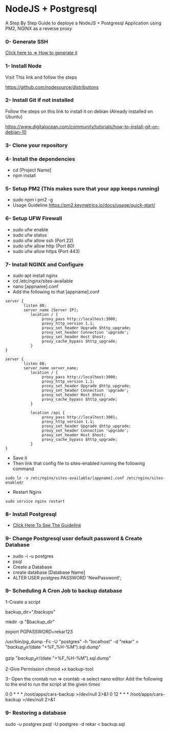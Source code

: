 
# NodeJS + Postgresql

A Step By Step Guide to deploye a NodeJS + Postgresql Application using PM2, NGINX as a reverse proxy

### 0- Generate SSH
[Click here to => How to generate it](https://docs.vultr.com/how-do-i-generate-ssh-keys?_gl=1*1teljyz*_ga*NDA3Mzk0NC4xNzE2NjIyOTAw*_ga_K6536FHN4D*MTcxNjYyODk0NS4zLjEuMTcxNjYyOTEwNy4yMC4wLjA.)


### 1- Install Node
Visit This link and follow the steps

https://github.com/nodesource/distributions


### 2- Install Git if not installed
Follow the steps on this link to install it on debian (Already installed on Ubuntu)

https://www.digitalocean.com/community/tutorials/how-to-install-git-on-debian-10

### 3- Clone your repository

### 4- Install the dependencies
- cd [Project Name]
- npm install

### 5- Setup PM2 (This makes sure that your app keeps running)
- sudo npm i pm2 -g
- Usage Guideline https://pm2.keymetrics.io/docs/usage/quick-start/

### 6- Setup UFW Firewall
- sudo ufw enable
- sudo ufw status
- sudo ufw allow ssh (Port 22)
- sudo ufw allow http (Port 80)
- sudo ufw allow https (Port 443)

### 7- Install NGINX and Configure
- sudo apt install nginx
- cd /etc/nginx/sites-available
- nano [appname].conf
- Add the following to that [appname].conf
```
server {
        listen 80;
        server_name [Server IP];
           location / {
                proxy_pass http://localhost:3000;
                proxy_http_version 1.1;
                proxy_set_header Upgrade $http_upgrade;
                proxy_set_header Connection 'upgrade';
                proxy_set_header Host $host;
                proxy_cache_bypass $http_upgrade;
           }
}

server {
        listen 80;
        server_name server_name;
           location / {
                proxy_pass http://localhost:3000;
                proxy_http_version 1.1;
                proxy_set_header Upgrade $http_upgrade;
                proxy_set_header Connection 'upgrade';
                proxy_set_header Host $host;
                proxy_cache_bypass $http_upgrade;
           }

           location /api {
                proxy_pass http://localhost:3001;
                proxy_http_version 1.1;
                proxy_set_header Upgrade $http_upgrade;
                proxy_set_header Connection 'upgrade';
                proxy_set_header Host $host;
                proxy_cache_bypass $http_upgrade;
           }
}

```
- Save it
- Then link that config file to sites-enabled running the following command
```
sudo ln -s /etc/nginx/sites-available/[appname].conf /etc/nginx/sites-enabled/
```
- Restart Nginx 
```
sudo service nginx restart
```
### 8- Install Postgresql
- [Click Here To See The Guideline](https://www.digitalocean.com/community/tutorials/how-to-install-postgresql-on-ubuntu-20-04-quickstart)
### 9- Change Postgresql user default password & Create Database
- sudo -i -u postgres
- psql
- Create a Database
- create database [Database Name]
- ALTER USER postgres PASSWORD 'NewPassword';

### 9- Scheduling A Cron Job to backup database
1-Create a script

backup_dir="/backups"

mkdir -p "$backup_dir"

export PGPASSWORD=rekar123

/usr/bin/pg_dump -Fc -U "postgres" -h "localhost" -d "rekar" > "$backup_dir/$(date "+%F_%H-%M").sql.dump"

gzip "$backup_dir/$(date "+%F_%H-%M").sql.dump"

2-Give Permission
chmod +x backup-tool

3- Open the crontab
run => crontab -e
select nano editor
Add the following to the end to run the script at the given times

0 0 * * * /root/apps/cars-backup >/dev/null 2>&1
0 12 * * * /root/apps/cars-backup >/dev/null 2>&1

### 9- Restoring a database
sudo -u postgres psql -U postgres -d rekar < backup.sql

